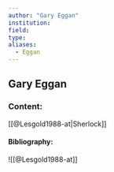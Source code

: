 ```yaml
---
author: "Gary Eggan"
institution:
field:
type:
aliases:
  - Eggan
---
```


## Gary Eggan

### Content:
[[@Lesgold1988-at|Sherlock]]

#### Bibliography:

![[@Lesgold1988-at]]